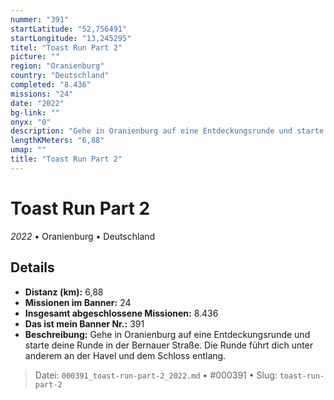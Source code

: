 ```yaml
---
nummer: "391"
startLatitude: "52,756491"
startLongitude: "13,245295"
titel: "Toast Run Part 2"
picture: ""
region: "Oranienburg"
country: "Deutschland"
completed: "8.436"
missions: "24"
date: "2022"
bg-link: ""
onyx: "0"
description: "Gehe in Oranienburg auf eine Entdeckungsrunde und starte deine Runde in der Bernauer Straße.\nDie Runde führt dich unter anderem an der Havel und dem Schloss entlang."
lengthKMeters: "6,88"
umap: ""
title: "Toast Run Part 2"
---
```

# Toast Run Part 2

*2022* • Oranienburg • Deutschland



## Details
- **Distanz (km):** 6,88
- **Missionen im Banner:** 24
- **Insgesamt abgeschlossene Missionen:** 8.436
- **Das ist mein Banner Nr.:** 391
- **Beschreibung:** Gehe in Oranienburg auf eine Entdeckungsrunde und starte deine Runde in der Bernauer Straße.
Die Runde führt dich unter anderem an der Havel und dem Schloss entlang.



> Datei: `000391_toast-run-part-2_2022.md` • #000391 • Slug: `toast-run-part-2`
